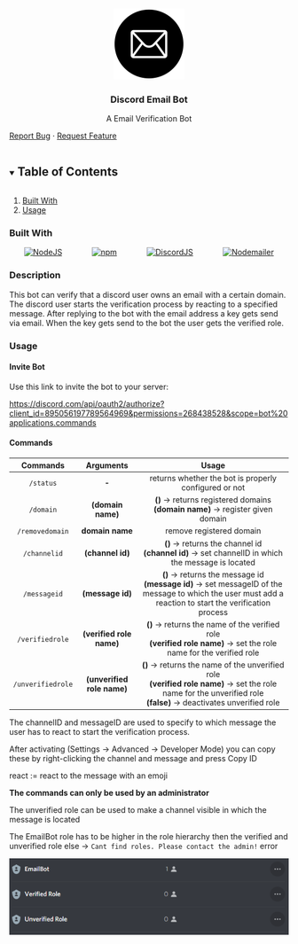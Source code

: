 <!--
*** Build using the Best-README-Template.
-->

<!-- PROJECT LOGO -->
<br />
<p align="center">
<a><img src="emailbot.png" alt="EmailBot" width="128" height="128" title="EmailBot"></a>
  <h3 align="center">Discord Email Bot</h3>
  <p align="center">
    A Email Verification Bot<br />
    <p>
    <a href="https://github.com/lkaesberg/EmailBot/issues">Report Bug</a>
    ·
    <a href="https://github.com/lkaesberg/EmailBot/issues">Request Feature</a>
    </p>
  </p>
</p>



<!-- TABLE OF CONTENTS -->
<details open="open">
  <summary><h2 style="display: inline-block">Table of Contents</h2></summary>
  <ol>
    <li>
      <a href="#built-with">Built With</a>
    </li>
    <li>
        <a href="#usage">Usage</a>
    </li>
  </ol>

</details>

### Built With

<div style="display: -ms-flexbox;     display: -webkit-flex;     display: flex;     -webkit-flex-direction: row;     -ms-flex-direction: row;     flex-direction: row;     -webkit-flex-wrap: wrap;     -ms-flex-wrap: wrap;     flex-wrap: wrap;     -webkit-justify-content: space-around;     -ms-flex-pack: distribute;     justify-content: space-around;     -webkit-align-content: stretch;     -ms-flex-line-pack: stretch;     align-content: stretch;     -webkit-align-items: flex-start;     -ms-flex-align: start;     align-items: flex-start;">
<a href="https://nodejs.org/en/"><img src="https://chris-noring.gallerycdn.vsassets.io/extensions/chris-noring/node-snippets/1.3.2/1606066290744/Microsoft.VisualStudio.Services.Icons.Default" alt="NodeJS" width="64" height="64" title="NodeJS"></a>
<a href="https://www.npmjs.com/"><img src="https://upload.wikimedia.org/wikipedia/commons/thumb/d/db/Npm-logo.svg/1280px-Npm-logo.svg.png" alt="npm" width="164" height="64" title="npm"></a>
<a href="https://discord.js.org/#/"><img src="https://discordjs.guide/meta-image.png" alt="DiscordJS" width="64" height="64" title="DiscordJS"></a>
<a href="https://nodemailer.com/about/"><img src="https://nodemailer.com/nm_logo_200x136.png" alt="Nodemailer" width="94" height="64" title="Nodemailer"></a>
</div>

### Description

This bot can verify that a discord user owns an email with a certain domain. The discord user starts the verification process by reacting to a specified message. After replying to the bot with the email address a key gets send via email. When the key gets send to the bot the user gets the verified role.

### Usage

#### Invite Bot
Use this link to invite the bot to your server:

https://discord.com/api/oauth2/authorize?client_id=895056197789564969&permissions=268438528&scope=bot%20applications.commands

#### Commands

|Commands|Arguments|Usage|
|:---:|:---:|:---:|
|`/status`|**-**|returns whether the bot is properly configured or not|
|`/domain`|**(domain name)**|**()** -> returns registered domains<br>**(domain name)** -> register given domain|
|`/removedomain`|**domain name**|remove registered domain|
|`/channelid`|**(channel id)**| **()** -> returns the channel id <br> **(channel id)** -> set channelID in which the message is located|
|`/messageid`|**(message id)**| **()** -> returns the message id <br> **(message id)** -> set messageID of the message to which the user must add a reaction to start the verification process|
|`/verifiedrole`|**(verified role name)**|**()** -> returns the name of the verified role <br> **(verified role name)** -> set the role name for the verified role|
|`/unverifiedrole`|**(unverified role name)**|**()** -> returns the name of the unverified role <br> **(verified role name)** -> set the role name for the unverified role <br> **(false)** -> deactivates unverified role|

The channelID and messageID are used to specify to which message the user has to react to start the verification process.

After activating (Settings -> Advanced -> Developer Mode) you can copy these by right-clicking the channel and message and press Copy ID

react := react to the message with an emoji

**The commands can only be used by an administrator**

The unverified role can be used to make a channel visible in which the message is located

The EmailBot role has to be higher in the role hierarchy then the verified and unverified role else -> `Cant find roles. Please contact the admin!` error

![img.png](bothierarchy.png)